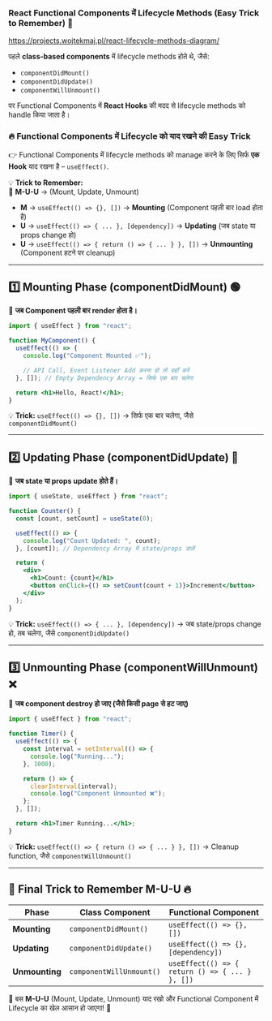 ### **React Functional Components में Lifecycle Methods (Easy Trick to Remember) 🚀**  

https://projects.wojtekmaj.pl/react-lifecycle-methods-diagram/

पहले **class-based components** में lifecycle methods होते थे, जैसे:  
- `componentDidMount()`  
- `componentDidUpdate()`  
- `componentWillUnmount()`  

पर Functional Components में **React Hooks** की मदद से lifecycle methods को handle किया जाता है।  

### **🔥 Functional Components में Lifecycle को याद रखने की Easy Trick**  
👉 Functional Components में lifecycle methods को manage करने के लिए सिर्फ **एक Hook** याद रखना है – `useEffect()`.  

💡 **Trick to Remember:**  
🛑 **M-U-U** → (Mount, Update, Unmount)  
- **M** → `useEffect(() => {}, [])` → **Mounting** (Component पहली बार load होता है)  
- **U** → `useEffect(() => { ... }, [dependency])` → **Updating** (जब state या props change हो)  
- **U** → `useEffect(() => { return () => { ... } }, [])` → **Unmounting** (Component हटने पर cleanup)  

---

## **1️⃣ Mounting Phase (componentDidMount) 🟢**  
📌 **जब Component पहली बार render होता है।**  

```jsx
import { useEffect } from "react";

function MyComponent() {
  useEffect(() => {
    console.log("Component Mounted ✅");

    // API Call, Event Listener Add करना हो तो यहाँ करें
  }, []); // Empty Dependency Array = सिर्फ एक बार चलेगा

  return <h1>Hello, React!</h1>;
}
```
💡 **Trick:** `useEffect(() => {}, [])` → सिर्फ एक बार चलेगा, जैसे `componentDidMount()`  

---

## **2️⃣ Updating Phase (componentDidUpdate) 🔄**  
📌 **जब state या props update होते हैं।**  

```jsx
import { useState, useEffect } from "react";

function Counter() {
  const [count, setCount] = useState(0);

  useEffect(() => {
    console.log("Count Updated: ", count);
  }, [count]); // Dependency Array में state/props डालें

  return (
    <div>
      <h1>Count: {count}</h1>
      <button onClick={() => setCount(count + 1)}>Increment</button>
    </div>
  );
}
```
💡 **Trick:** `useEffect(() => { ... }, [dependency])` → जब state/props change हो, तब चलेगा, जैसे `componentDidUpdate()`  

---

## **3️⃣ Unmounting Phase (componentWillUnmount) ❌**  
📌 **जब component destroy हो जाए (जैसे किसी page से हट जाए)**  

```jsx
import { useEffect } from "react";

function Timer() {
  useEffect(() => {
    const interval = setInterval(() => {
      console.log("Running...");
    }, 1000);

    return () => {
      clearInterval(interval);
      console.log("Component Unmounted ❌");
    };
  }, []);

  return <h1>Timer Running...</h1>;
}
```
💡 **Trick:** `useEffect(() => { return () => { ... } }, [])` → Cleanup function, जैसे `componentWillUnmount()`  

---

## **🚀 Final Trick to Remember M-U-U 🔥**
| Phase | Class Component | Functional Component |
|--------|------------------|------------------|
| **Mounting** | `componentDidMount()` | `useEffect(() => {}, [])` |
| **Updating** | `componentDidUpdate()` | `useEffect(() => {}, [dependency])` |
| **Unmounting** | `componentWillUnmount()` | `useEffect(() => { return () => { ... } }, [])` |

🎯 बस **M-U-U** (Mount, Update, Unmount) याद रखो और Functional Component में Lifecycle का खेल आसान हो जाएगा! 🚀